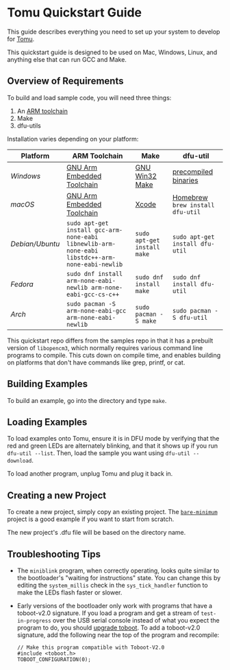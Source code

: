 # Tomu Quickstart Guide

This guide describes everything you need to set up your system to develop for [Tomu](https://tomu.im/).

This quickstart guide is designed to be used on Mac, Windows, Linux, and anything else that can run GCC and Make.

## Overview of Requirements

To build and load sample code, you will need three things:

1. An [ARM toolchain](https://developer.arm.com/open-source/gnu-toolchain/gnu-rm)
1. Make
1. dfu-utils

Installation varies depending on your platform:

Platform   | ARM Toolchain  | Make  | dfu-util
---------- | -------------- | ----- | ----------
*Windows*    | [GNU Arm Embedded Toolchain](https://developer.arm.com/open-source/gnu-toolchain/gnu-rm/downloads) | [GNU Win32 Make](http://gnuwin32.sourceforge.net/packages/make.htm) | [precompiled binaries](http://dfu-util.sourceforge.net/releases/dfu-util-0.8-binaries/win32-mingw32/)
*macOS*      | [GNU Arm Embedded Toolchain](https://developer.arm.com/open-source/gnu-toolchain/gnu-rm/downloads) | [Xcode](https://itunes.apple.com/us/app/xcode/id497799835) | [Homebrew](https://brew.sh/) `brew install dfu-util`
*Debian/Ubuntu* | `sudo apt-get install gcc-arm-none-eabi libnewlib-arm-none-eabi libstdc++-arm-none-eabi-newlib` | `sudo apt-get install make` | `sudo apt-get install dfu-util`
*Fedora* | `sudo dnf install arm-none-eabi-newlib arm-none-eabi-gcc-cs-c++` | `sudo dnf install make` | `sudo dnf install dfu-util`
*Arch* | `sudo pacman -S arm-none-eabi-gcc arm-none-eabi-newlib` | `sudo pacman -S make` | `sudo pacman -S dfu-util`

This quickstart repo differs from the samples repo in that it has a prebuilt version of `libopencm3`, which normally requires various command line programs to compile.  This cuts down on compile time, and enables building on platforms that don't have commands like grep, printf, or cat.

## Building Examples

To build an example, go into the directory and type `make`.

## Loading Examples

To load examples onto Tomu, ensure it is in DFU mode by verifying that the red and green LEDs are alternately blinking, and that it shows up if you run `dfu-util --list`.  Then, load the sample you want using `dfu-util --download`.

To load another program, unplug Tomu and plug it back in.

## Creating a new Project

To create a new project, simply copy an existing project.  The [`bare-minimum`](./bare-minimum) project is a good example if you want to start from scratch.

The new project's .dfu file will be based on the directory name.

## Troubleshooting Tips

* The `miniblink` program, when correctly operating, looks quite similar to the bootloader's "waiting for instructions" state. You can change this by editing the `system_millis` check in the `sys_tick_handler` function to make the LEDs flash faster or slower.

* Early versions of the bootloader only work with programs that have a toboot-v2.0 signature.  If you load a program and get a stream of `test-in-progress` over the USB serial console instead of what you expect the program to do, you should [upgrade toboot](https://github.com/im-tomu/tomu-bootloader#installing-or-upgrading-toboot).  To add a toboot-v2.0 signature, add the following near the top of the program and recompile:
  ```
  // Make this program compatible with Toboot-V2.0
  #include <toboot.h>
  TOBOOT_CONFIGURATION(0);
  ```
